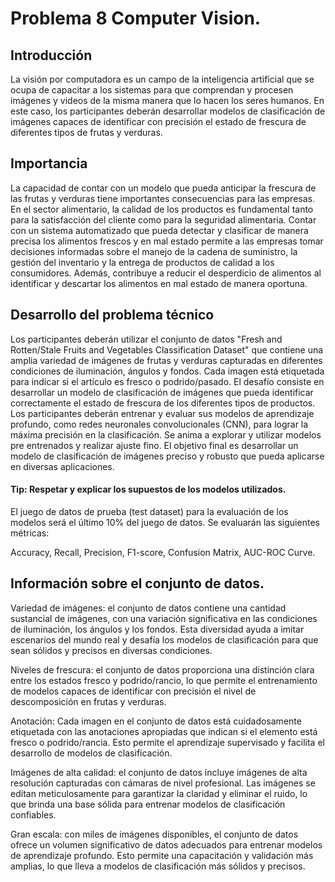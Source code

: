 # Problema 8 Computer Vision.

## Introducción

La visión por computadora es un campo de la inteligencia artificial que se ocupa de capacitar a los sistemas para que comprendan y procesen imágenes y videos de la misma manera que lo hacen los seres humanos. En este caso, los participantes deberán desarrollar modelos de clasificación de imágenes capaces de identificar con precisión el estado de frescura de diferentes tipos de frutas y verduras.

## Importancia

La capacidad de contar con un modelo que pueda anticipar la frescura de las frutas y verduras tiene importantes consecuencias para las empresas. En el sector alimentario, la calidad de los productos es fundamental tanto para la satisfacción del cliente como para la seguridad alimentaria. Contar con un sistema automatizado que pueda detectar y clasificar de manera precisa los alimentos frescos y en mal estado permite a las empresas tomar decisiones informadas sobre el manejo de la cadena de suministro, la gestión del inventario y la entrega de productos de calidad a los consumidores. Además, contribuye a reducir el desperdicio de alimentos al identificar y descartar los alimentos en mal estado de manera oportuna.

## Desarrollo del problema técnico

Los participantes deberán utilizar el conjunto de datos "Fresh and Rotten/Stale Fruits and Vegetables Classification Dataset" que contiene una amplia variedad de imágenes de frutas y verduras capturadas en diferentes condiciones de iluminación, ángulos y fondos. Cada imagen está etiquetada para indicar si el artículo es fresco o podrido/pasado. El desafío consiste en desarrollar un modelo de clasificación de imágenes que pueda identificar correctamente el estado de frescura de los diferentes tipos de productos.
Los participantes deberán entrenar y evaluar sus modelos de aprendizaje profundo, como redes neuronales convolucionales (CNN), para lograr la máxima precisión en la clasificación. Se anima a explorar y utilizar modelos pre entrenados y realizar ajuste fino. El objetivo final es desarrollar un modelo de clasificación de imágenes preciso y robusto que pueda aplicarse en diversas aplicaciones.

#### Tip: Respetar y explicar los supuestos de los modelos utilizados.

El juego de datos de prueba (test dataset) para la evaluación de los modelos será el último 10% del juego de datos. Se evaluarán las siguientes métricas: 

Accuracy, Recall, Precision, F1-score, Confusion Matrix, AUC-ROC Curve.

## Información sobre el conjunto de datos.

Variedad de imágenes: el conjunto de datos contiene una cantidad sustancial de imágenes, con una variación significativa en las condiciones de iluminación, los ángulos y los fondos. Esta diversidad ayuda a imitar escenarios del mundo real y desafía los modelos de clasificación para que sean sólidos y precisos en diversas condiciones.

Niveles de frescura: el conjunto de datos proporciona una distinción clara entre los estados fresco y podrido/rancio, lo que permite el entrenamiento de modelos capaces de identificar con precisión el nivel de descomposición en frutas y verduras.

Anotación: Cada imagen en el conjunto de datos está cuidadosamente etiquetada con las anotaciones apropiadas que indican si el elemento está fresco o podrido/rancia. Esto permite el aprendizaje supervisado y facilita el desarrollo de modelos de clasificación.

Imágenes de alta calidad: el conjunto de datos incluye imágenes de alta resolución capturadas con cámaras de nivel profesional. Las imágenes se editan meticulosamente para garantizar la claridad y eliminar el ruido, lo que brinda una base sólida para entrenar modelos de clasificación confiables.

Gran escala: con miles de imágenes disponibles, el conjunto de datos ofrece un volumen significativo de datos adecuados para entrenar modelos de aprendizaje profundo. Esto permite una capacitación y validación más amplias, lo que lleva a modelos de clasificación más sólidos y precisos.